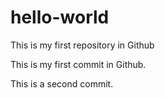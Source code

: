 # hello-world
This is my first repository in Github

This is my first commit in Github.

This is a second commit.
